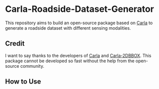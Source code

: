# Carla-Roadside-Dataset-Generator
This repository aims to build an open-source package based on [Carla](https://carla.org/) to generate a roadside dataset with different sensing modalities.

## Credit
I want to say thanks to the developers of [Carla](https://carla.org/) and [Carla-2DBBOX](https://github.com/MukhlasAdib/CARLA-2DBBox). This package cannot be developed so fast without the help from the open-source community.

## How to Use
